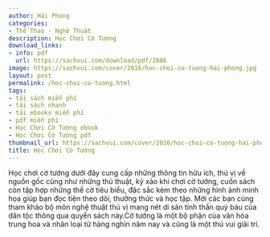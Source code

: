 ```yaml
---
author: Hải Phong
categories:
- Thể Thao - Nghệ Thuật
description: Học Chơi Cờ Tướng
download_links:
- info: pdf
  url: https://sachvui.com/download/pdf/2886
image: https://sachvui.com/cover/2016/hoc-choi-co-tuong-hai-phong.jpg
layout: post
permalink: /hoc-choi-co-tuong.html
tags:
- tải sách miễn phí
- tải sách nhanh
- tải ebooks miễn phí
- pdf miễn phí
- Học Chơi Cờ Tướng ebook
- Học Chơi Cờ Tướng pdf
thumbnail_url: https://sachvui.com/cover/2016/hoc-choi-co-tuong-hai-phong.jpg
title: Học Chơi Cờ Tướng
---
```


 <div class="item-desc text-justify"> <p>Học chơi cờ tướng dưới đây cung cấp những thông tin hữu ích, thú vị về nguồn gốc cũng như những thủ thuật, kỹ xảo khi chơi cờ tướng, cuốn sách còn tập hợp những thế cờ tiêu biểu, đặc sắc kèm theo những hình ảnh minh họa giúp bạn đọc tiện theo dõi, thưởng thức và học tập. Mời các bạn cùng tham khảo bộ môn nghệ thuật thú vị mang nét di sản tinh thần quý báu của dân tộc thông qua quyển sách này.Cờ tướng là một bộ phận của văn hóa trung hoa và nhân loại từ hàng nghìn năm nay và cũng là một thú vui giải trí.</p> </div>